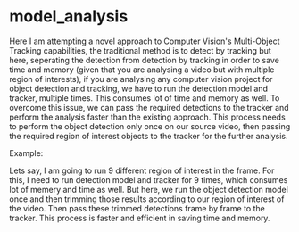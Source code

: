 # model_analysis

Here I am attempting a novel approach to Computer Vision's Multi-Object Tracking capabilities, the traditional method is to detect by tracking but here, seperating the detection from detection by tracking in order to save time and memory (given that you are analysing a video but with multiple region of interests), if you are analysing any computer vision project for object detection and tracking, we have to run the detection model and tracker, multiple times. This consumes lot of time and memory as well. To overcome this issue, we can pass the required detections to the tracker and perform the analysis faster than the existing approach. This process needs to perform the object detection only once on our source video, then passing the required region of interest objects to the tracker for the further analysis.

Example: 

Lets say, I am going to run 9 different region of interest in the frame. For this, I need to run detection model and tracker for 9 times, which consumes lot of memery and time as well. But here, we run the object detection model once and then trimming those results according to our region of interest of the video. Then pass these trimmed detections frame by frame to the tracker. This process is faster and efficient in saving time and memory.
